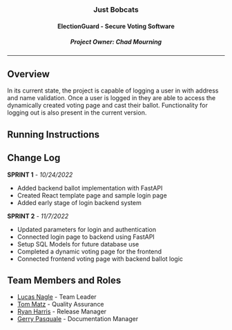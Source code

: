 
<div align="center">
  <h3> Just Bobcats</h3>
  <h4> ElectionGuard - Secure Voting Software</h4>
  <h5> Project Owner: Chad Mourning </h5>
</div>

------------------

## Overview
In its current state, the project is capable of logging a user in with address and name validation. Once a user is logged in they are able to access the dynamically created voting page and cast their ballot. Functionality for logging out is also present in the current version.

## Running Instructions

## Change Log
**SPRINT 1** - *10/24/2022*
- Added backend ballot implementation with FastAPI
- Created React template page and sample login page
- Added early stage of login backend system

**SPRINT 2** - *11/7/2022*
- Updated parameters for login and authentication
- Connected login page to backend using FastAPI
- Setup SQL Models for future database use
- Completed a dynamic voting page for the frontend
- Connected frontend voting page with backend ballot logic

## Team Members and Roles
- [Lucas Nagle](https://github.com/Ln077218) - Team Leader
- [Tom Matz](https://github.com/tommatz) - Quality Assurance
- [Ryan Harris](https://github.com/C1ickz) - Release Manager
- [Gerry Pasquale](https://github.com/Gerry0191) - Documentation Manager
